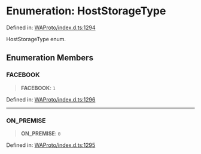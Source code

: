 # Enumeration: HostStorageType

Defined in: [WAProto/index.d.ts:1294](https://github.com/Fokusdotid/Baileys/blob/982cc5b3c62bfc7b56d2f8f8427b6c1a2dda856f/WAProto/index.d.ts#L1294)

HostStorageType enum.

## Enumeration Members

### FACEBOOK

> **FACEBOOK**: `1`

Defined in: [WAProto/index.d.ts:1296](https://github.com/Fokusdotid/Baileys/blob/982cc5b3c62bfc7b56d2f8f8427b6c1a2dda856f/WAProto/index.d.ts#L1296)

***

### ON\_PREMISE

> **ON\_PREMISE**: `0`

Defined in: [WAProto/index.d.ts:1295](https://github.com/Fokusdotid/Baileys/blob/982cc5b3c62bfc7b56d2f8f8427b6c1a2dda856f/WAProto/index.d.ts#L1295)
